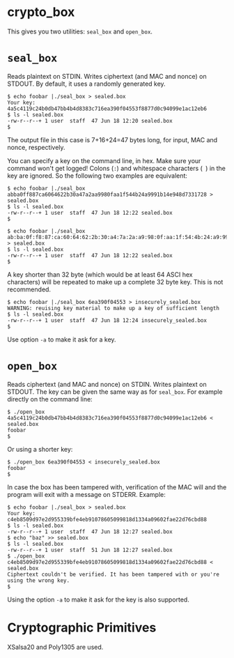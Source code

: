 # crypto_box
This gives you two utilities: `seal_box` and `open_box`.

# `seal_box`
Reads plaintext on STDIN. Writes ciphertext (and MAC and nonce) on STDOUT.
By default, it uses a randomly generated key.

```
$ echo foobar |./seal_box > sealed.box
Your key: 4a5c4119c24b0db47bb4b4d8383c716ea390f04553f8877d0c94099e1ac12eb6
$ ls -l sealed.box
-rw-r--r--+ 1 user  staff  47 Jun 18 12:20 sealed.box
$ 
```

The output file in this case is 7+16+24=47 bytes long, for input, MAC and nonce, respectively.

You can specify a key on the command line, in hex. Make sure your command won't get logged!
Colons (`:`) and whitespace characters (` `) in the key are ignored. So the
following two examples are equivalent:

```
$ echo foobar |./seal_box abba0ff887ca6064622b30a47a2aa9980faa1f544b24a9991b14e948d7331728 > sealed.box
$ ls -l sealed.box
-rw-r--r--+ 1 user  staff  47 Jun 18 12:22 sealed.box
$ 
```

```
$ echo foobar |./seal_box ab:ba:0f:f8:87:ca:60:64:62:2b:30:a4:7a:2a:a9:98:0f:aa:1f:54:4b:24:a9:99:1b:14:e9:48:d7:33:17:28 > sealed.box
$ ls -l sealed.box
-rw-r--r--+ 1 user  staff  47 Jun 18 12:22 sealed.box
$ 
```

A key shorter than 32 byte (which would be at least 64 ASCI hex characters)
will be repeated to make up a complete 32 byte key. This is not recommended.

```
$ echo foobar |./seal_box 6ea390f04553 > insecurely_sealed.box
WARNING: reuising key material to make up a key of sufficient length
$ ls -l sealed.box
-rw-r--r--+ 1 user  staff  47 Jun 18 12:24 insecurely_sealed.box
$ 
```

Use option `-a` to make it ask for a key.


# `open_box`
Reads ciphertext (and MAC and nonce) on STDIN. Writes plaintext on STDOUT. The
key can be given the same way as for `seal_box`. For example directly on the command line:

```
$ ./open_box 4a5c4119c24b0db47bb4b4d8383c716ea390f04553f8877d0c94099e1ac12eb6 < sealed.box
foobar
$ 
```

Or using a shorter key:

```
$ ./open_box 6ea390f04553 < insecurely_sealed.box
foobar
$ 
```

In case the box has been tampered with, verification of the MAC will and the
program will exit with a message on STDERR. Example:

```
$ echo foobar |./seal_box > sealed.box
Your key: c4eb8509d97e2d955339bfe4eb91078605099818d1334a09602fae22d76cbd88
$ ls -l sealed.box
-rw-r--r--+ 1 user  staff  47 Jun 18 12:27 sealed.box
$ echo "baz" >> sealed.box
$ ls -l sealed.box
-rw-r--r--+ 1 user  staff  51 Jun 18 12:27 sealed.box
$ ./open_box c4eb8509d97e2d955339bfe4eb91078605099818d1334a09602fae22d76cbd88 < sealed.box
Ciphertext couldn't be verified. It has been tampered with or you're using the wrong key.
$ 
```

Using the option `-a` to make it ask for the key is also supported.

# Cryptographic Primitives
XSalsa20 and Poly1305 are used.
